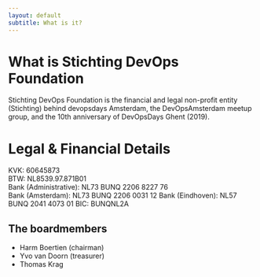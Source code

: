 ```yaml
---
layout: default
subtitle: What is it?
---
```


# What is Stichting DevOps Foundation

Stichting DevOps Foundation is the financial and legal non-profit entity (Stichting) behind devopsdays Amsterdam, the DevOpsAmsterdam meetup group, and the 10th anniversary of DevOpsDays Ghent (2019).

# Legal & Financial Details

KVK: 60645873  
BTW: NL8539.97.871B01  
Bank (Administrative): NL73 BUNQ 2206 8227 76  
Bank (Amsterdam): NL73 BUNQ 2206 0031 12
Bank (Eindhoven): NL57 BUNQ 2041 4073 01
BIC: BUNQNL2A  

## The boardmembers

* Harm Boertien (chairman)
* Yvo van Doorn (treasurer)
* Thomas Krag
